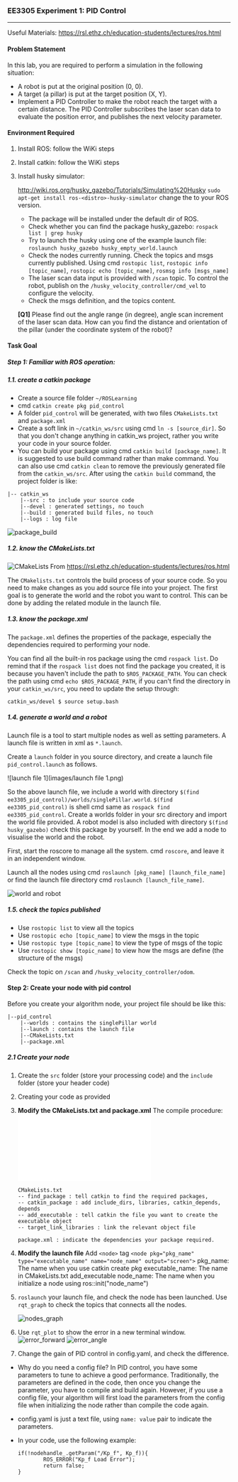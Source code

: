 ### EE3305 Experiment 1: PID Control
---

Useful Materials: <https://rsl.ethz.ch/education-students/lectures/ros.html>

#### Problem Statement
In this lab, you are required to perform a simulation in the following situation:

* A robot is put at the original position (0, 0).
* A target (a pillar) is put at the target position (X, Y).
* Implement a PID Controller to make the robot reach the target with a certain distance. The PID Controller subscribes the laser scan data to evaluate the position error, and publishes the next velocity parameter. 

#### Environment Required
1. Install ROS: follow the WiKi steps
2. Install catkin: follow the WiKi steps
3. Install husky simulator:

    <http://wiki.ros.org/husky_gazebo/Tutorials/Simulating%20Husky>
    `sudo apt-get install ros-<distro>-husky-simulator` change the <distro> to your ROS version.
    * The package will be installed under the default dir of ROS.
    * Check whether you can find the package husky_gazebo: `rospack list | grep husky`
    * Try to launch the husky using one of the example launch file: `roslaunch husky_gazebo husky_empty_world.launch`
    * Check the nodes currently running. Check the topics and msgs currently published. Using cmd `rostopic list`, `rostopic info [topic_name]`, `rostopic echo [topic_name]`, `rosmsg info [msgs_name]`
    * The laser scan data input is provided with `/scan` topic. To control the robot, publish on the `/husky_velocity_controller/cmd_vel` to configure the velocity.
    * Check the msgs definition, and the topics content.

    **[Q1]** Please find out the angle range (in degree), angle scan increment of the laser scan data. How can you find the distance and orientation of the pillar (under the coordinate system of the robot)?
    
#### Task Goal
##### Step 1: Familiar with ROS operation:
##### 1.1. create a catkin package
    
* Create a source file folder `~/ROSLearning`
* cmd `catkin create pkg pid_control`
* A folder `pid_control` will be generated, with two files `CMakeLists.txt` and `package.xml`
* Create a soft link in `~/catkin_ws/src` using cmd `ln -s [source_dir]`. So that you don't change anything in catkin_ws project, rather you write your code in your source folder.
* You can build your package using cmd `catkin build [package_name]`. It is suggested to use build command rather than make command. You can also use cmd `catkin clean` to remove the previously generated file from the `catkin_ws/src`. After using the `catkin build` command, the project folder is like:

```
|-- catkin_ws
    |--src : to include your source code
    |--devel : generated settings, no touch
    |--build : generated build files, no touch
    |--logs : log file
```

![package_build](images/package_build.png)

##### 1.2. know the CMakeLists.txt
![CMakeLists](images/CMakeLists_txt.png)
From <https://rsl.ethz.ch/education-students/lectures/ros.html>

The `CMakelists.txt` controls the build process of your source code. So you need to make changes as you add source file into your project. The first goal is to generate the world and the robot you want to control. This can be done by adding the related module in the launch file.  

##### 1.3. know the package.xml
The `package.xml` defines the properties of the package, especially the dependencies required to performing your node.

You can find all the built-in ros package using the cmd `rospack list`. Do remind that if the `rospack list` does not find the package you created, it is because you haven't include the path to `$ROS_PACKAGE_PATH`. You can check the path using cmd `echo $ROS_PACKAGE_PATH`, if you can't find the directory in your `catkin_ws/src`, you need to update the setup through:

```
catkin_ws/devel $ source setup.bash
```

##### 1.4. generate a world and a robot
Launch file is a tool to start multiple nodes as well as setting parameters. A launch file is written in xml as `*.launch`.

Create a `launch` folder in you source directory, and create a launch file `pid_control.launch` as follows.

![launch file 1](images/launch file 1.png)

So the above launch file, we include a world with directory `$(find ee3305_pid_control)/worlds/singlePillar.world`. `$(find ee3305_pid_control)` is shell cmd same as `rospack find ee3305_pid_control`. Create a worlds folder in your src directory and import the world file provided. A robot model is also included with directory `$(find husky_gazebo)` check this package by yourself. In the end we add a node to visualise the world and the robot.

First, start the roscore to manage all the system. cmd `roscore`, and leave it in an independent window.

Launch all the nodes using cmd `roslaunch [pkg_name] [launch_file_name]` or find the launch file directory cmd `roslaunch [launch_file_name]`.

![world and robot](images/world_and_robot.png)
    
##### 1.5. check the topics published
* Use `rostopic list` to view all the topics
* Use `rostopic echo [topic_name]` to view the msgs in the topic
* Use `rostopic type [topic_name]` to view the type of msgs of the topic
* Use `rostopic show [topic_name]` to view how the msgs are define (the structure of the msgs)

Check the topic on `/scan` and `/husky_velocity_controller/odom`.

#### Step 2: Create your node with pid control

Before you create your algorithm node, your project file should be like this:

```
|--pid_control
    |--worlds : contains the singlePillar world 
    |--launch : contains the launch file
    |--CMakeLists.txt
    |--package.xml
```

##### 2.1 Create your node

1. Create the `src` folder (store your processing code) and the `include` folder (store your header code)
2. Creating your code as provided
3. **Modify the CMakeLists.txt and package.xml**
    The compile procedure:
    ![how_to_compile](images/HowToCompile.pdf)
    
    ```
    CMakeLists.txt
    -- find_package : tell catkin to find the required packages, 
    -- catkin_package : add include_dirs, libraries, catkin_depends, depends
    -- add_executable : tell catkin the file you want to create the executable object
    -- target_link_libraries : link the relevant object file
    
    package.xml : indicate the dependencies your package required. 
    ```
    
4. **Modify the launch file**
Add `<node>` tag
`<node pkg="pkg_name" type="executable_name" name="node_name" output="screen">`
pkg_name: The name when you use catkin create pkg
executable_name: The name in CMakeLists.txt add_executable
node_name: The name when you initialize a node using ros::init("node_name")

5. `roslaunch` your launch file, and check the node has been launched. Use `rqt_graph` to check the topics that connects all the nodes.

    ![nodes_graph](images/nodes_graph.png)

6. Use `rqt_plot` to show the error in a new terminal window.
![error_forward](images/error_forward.png)
![error_angle](images/error_angle.png)

7. Change the gain of PID control in config.yaml, and check the difference.

* Why do you need a config file? In PID control, you have some parameters to tune to achieve a good performance. Traditionally, the parameters are defined in the code, then once you change the parameter, you have to compile and build again. However, if you use a config file, your algorithm will first load the parameters from the config file when initializing the node rather than compile the code again.
* config.yaml is just a text file, using `name: value` pair to indicate the parameters.
* In your code, use the following example:

    ```
    if(!nodehandle_.getParam("/Kp_f", Kp_f)){
    		ROS_ERROR("Kp_f Load Error");
    		return false;
    }
    ```




